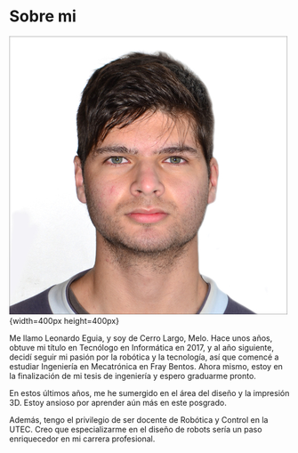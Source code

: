 # Sobre mi

![](../images/foto.jpg){width=400px height=400px}

Me llamo Leonardo Eguia, y soy de Cerro Largo, Melo. Hace unos años, obtuve mi título en Tecnólogo en Informática en 2017, y al año siguiente, decidí seguir mi pasión por la robótica y la tecnología, así que comencé a estudiar Ingeniería en Mecatrónica en Fray Bentos. Ahora mismo, estoy en la finalización de mi tesis de ingeniería y espero graduarme pronto.

En estos últimos años, me he sumergido en el área del diseño y la impresión 3D. Estoy ansioso por aprender aún más en este posgrado.

Además, tengo el privilegio de ser docente de Robótica y Control en la UTEC. Creo que especializarme en el diseño de robots sería un paso enriquecedor en mi carrera profesional.
